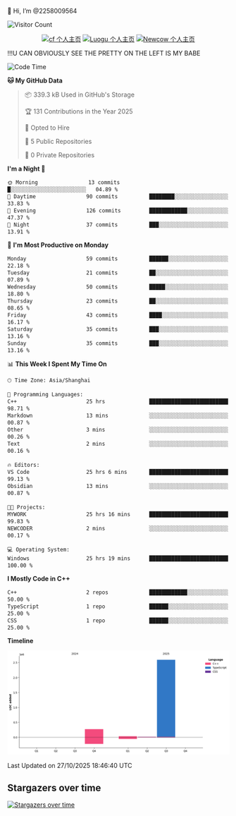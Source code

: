  👋 Hi, I’m @2258009564

![Visitor Count](https://profile-counter.glitch.me/{2258009564}/count.svg)

<!---
2258009564/2258009564 is a ✨ special ✨ repository because its `README.md` (this file) appears on your GitHub profile.
You can click the Preview link to take a look at your changes.
--->

<div align="center">

[![cf 个人主页](https://img.shields.io/badge/codeforces-alisa22580-yellow)](https://codeforces.com/profile/alisa22580)
[![Luogu 个人主页](https://img.shields.io/badge/Luogu-alisa_kujou-blue)](https://www.luogu.com.cn/user/1440708)
[![Newcow 个人主页](https://img.shields.io/badge/nowcoder-lzy-blue)](https://ac.nowcoder.com/acm/contest/profile/51334038)

</div>

!!!U CAN OBVIOUSLY SEE THE PRETTY ON THE LEFT IS MY BABE



<!--START_SECTION:waka-->
![Code Time](http://img.shields.io/badge/Code%20Time-633%20hrs%2031%20mins-blue)

**🐱 My GitHub Data** 

> 📦 339.3 kB Used in GitHub's Storage 
 > 
> 🏆 131 Contributions in the Year 2025
 > 
> 💼 Opted to Hire
 > 
> 📜 5 Public Repositories 
 > 
> 🔑 0 Private Repositories 
 > 
**I'm a Night 🦉** 

```text
🌞 Morning                13 commits          █░░░░░░░░░░░░░░░░░░░░░░░░   04.89 % 
🌆 Daytime                90 commits          ████████░░░░░░░░░░░░░░░░░   33.83 % 
🌃 Evening                126 commits         ████████████░░░░░░░░░░░░░   47.37 % 
🌙 Night                  37 commits          ███░░░░░░░░░░░░░░░░░░░░░░   13.91 % 
```
📅 **I'm Most Productive on Monday** 

```text
Monday                   59 commits          ██████░░░░░░░░░░░░░░░░░░░   22.18 % 
Tuesday                  21 commits          ██░░░░░░░░░░░░░░░░░░░░░░░   07.89 % 
Wednesday                50 commits          █████░░░░░░░░░░░░░░░░░░░░   18.80 % 
Thursday                 23 commits          ██░░░░░░░░░░░░░░░░░░░░░░░   08.65 % 
Friday                   43 commits          ████░░░░░░░░░░░░░░░░░░░░░   16.17 % 
Saturday                 35 commits          ███░░░░░░░░░░░░░░░░░░░░░░   13.16 % 
Sunday                   35 commits          ███░░░░░░░░░░░░░░░░░░░░░░   13.16 % 
```


📊 **This Week I Spent My Time On** 

```text
🕑︎ Time Zone: Asia/Shanghai

💬 Programming Languages: 
C++                      25 hrs              █████████████████████████   98.71 % 
Markdown                 13 mins             ░░░░░░░░░░░░░░░░░░░░░░░░░   00.87 % 
Other                    3 mins              ░░░░░░░░░░░░░░░░░░░░░░░░░   00.26 % 
Text                     2 mins              ░░░░░░░░░░░░░░░░░░░░░░░░░   00.16 % 

🔥 Editors: 
VS Code                  25 hrs 6 mins       █████████████████████████   99.13 % 
Obsidian                 13 mins             ░░░░░░░░░░░░░░░░░░░░░░░░░   00.87 % 

🐱‍💻 Projects: 
MYWORK                   25 hrs 16 mins      █████████████████████████   99.83 % 
NEWCODER                 2 mins              ░░░░░░░░░░░░░░░░░░░░░░░░░   00.17 % 

💻 Operating System: 
Windows                  25 hrs 19 mins      █████████████████████████   100.00 % 
```

**I Mostly Code in C++** 

```text
C++                      2 repos             ████████████░░░░░░░░░░░░░   50.00 % 
TypeScript               1 repo              ██████░░░░░░░░░░░░░░░░░░░   25.00 % 
CSS                      1 repo              ██████░░░░░░░░░░░░░░░░░░░   25.00 % 
```



**Timeline**

![Lines of Code chart](https://raw.githubusercontent.com/2258009564/2258009564/main/assets/bar_graph.png)


 Last Updated on 27/10/2025 18:46:40 UTC
<!--END_SECTION:waka-->

## Stargazers over time
[![Stargazers over time](https://starchart.cc/2258009564/2258009564.svg?variant=adaptive)](https://starchart.cc/2258009564/2258009564)
